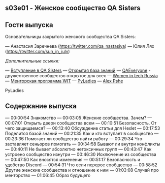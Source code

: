 s03e01 - Женское сообщество QA Sisters
--------------------------------------

## Гости выпуска

Основательницы закрытого женского сообщества QA Sisters:

— Анастасия Заречнева (https://twitter.com/qa_nastasiya)
— Юлия Лях (https://twitter.com/sun_in_july)

*Дополнительные ссылки:*

— [Вступление в QA Sisters](https://sites.google.com/view/qasisters)
— [Открытая база знаний](https://docs.google.com/spreadsheets/d/1jfC3vrW1NFAZz91Xp7rL4RqFhVoSJTBbbSs0JHiu0eg/edit#gid=0)
— [QAEveryone](https://t.me/qaeveryone) - дружественное сообщество открытое для всех
— [Women in tech Russia](https://women-in-tech.org/ru/)
— [Менторская программа WIT](http://mentorintech.tilda.ws/)
— [PyLadies](https://pyladies.com/)
— [Alex Pshe](https://www.youtube.com/@alexpshe)

PyLadies

## Содержание выпуска

— 00:00:54 Знакомство
— 00:03:05 Женские сообщества. Зачем?
— 00:07:01 Открыть двери сообщества всем
— 00:10:51 Безопасность. От чего защищаемся?
— 00:13:40 Обсуждение статьи для Hexlet 
— 00:17:53 Поделится базой знаний
— 00:21:35 Как и кто вступает в сообщество
— 00:23:36 Помогает ли сообщество найти работу
— 00:29:34 Что заставляет сеньоров помогать
— 00:34:58 Бывают ли внутри конфликты
— 00:40:11 Не бывает абсолютно нетоксичных групп
— 00:43:47 Как устроено сообщество изнутри
— 00:46:30 Исключение из сообщества
— 00:47:50 Как вносятся изменения 
— 00:51:17 Безопасность и удобство Discord
— 00:54:31 Что если перерос сообщество
— 00:58:52 Другие женские сообщества и отношение к ним
— 01:03:08 Случай про менторство
— 01:06:45 Образ будущего
